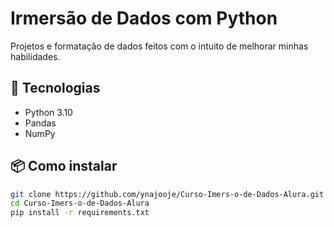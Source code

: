 # Irmersão de Dados com Python

Projetos e formatação de dados feitos com o intuito de melhorar minhas habilidades.

## 🚀 Tecnologias
- Python 3.10
- Pandas
- NumPy

## 📦 Como instalar
```bash
git clone https://github.com/ynajooje/Curso-Imers-o-de-Dados-Alura.git
cd Curso-Imers-o-de-Dados-Alura
pip install -r requirements.txt
